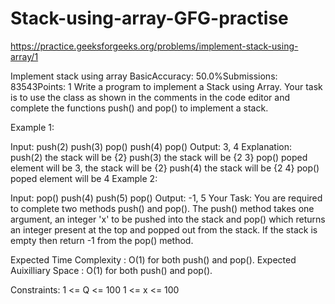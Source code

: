 # Stack-using-array-GFG-practise
https://practice.geeksforgeeks.org/problems/implement-stack-using-array/1

Implement stack using array
BasicAccuracy: 50.0%Submissions: 83543Points: 1
Write a program to implement a Stack using Array. Your task is to use the class as shown in the comments in the code editor and complete the functions push() and pop() to implement a stack. 

Example 1:

Input: 
push(2)
push(3)
pop()
push(4) 
pop()
Output: 3, 4
Explanation: 
push(2)    the stack will be {2}
push(3)    the stack will be {2 3}
pop()      poped element will be 3,
           the stack will be {2}
push(4)    the stack will be {2 4}
pop()      poped element will be 4
Example 2:

Input: 
pop()
push(4)
push(5)
pop()
Output: -1, 5
Your Task:
You are required to complete two methods push() and pop(). The push() method takes one argument, an integer 'x' to be pushed into the stack and pop() which returns an integer present at the top and popped out from the stack. If the stack is empty then return -1 from the pop() method.

Expected Time Complexity : O(1) for both push() and pop().
Expected Auixilliary Space : O(1) for both push() and pop().

Constraints:
1 <= Q <= 100
1 <= x <= 100
